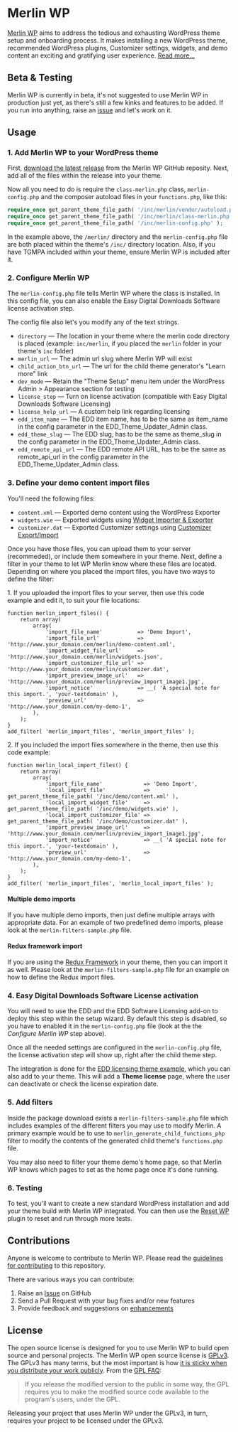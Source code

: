 # Merlin WP

[Merlin WP](https://merlinwp.com) aims to address the tedious and exhausting WordPress theme setup and onboarding process. It makes installing a new WordPress theme, recommended WordPress plugins, Customizer settings, widgets, and demo content an exciting and gratifying user experience. [Read more...](https://richtabor.com/merlin-wp)

## Beta & Testing

Merlin WP is currently in beta, it's not suggested to use Merlin WP in production just yet, as there's still a few kinks and features to be added. If you run into anything, raise an [issue](https://github.com/richtabor/MerlinWP/issues) and let's work on it.

## Usage

### 1. Add Merlin WP to your WordPress theme

First, [download the latest release](https://github.com/richtabor/MerlinWP/releases) from the Merlin WP GitHub reposity.  Next, add all of the files within the release into your theme.

Now all you need to do is require the `class-merlin.php` class, `merlin-config.php` and the composer autoload files in your `functions.php`, like this:

```php
require_once get_parent_theme_file_path( '/inc/merlin/vendor/autoload.php' );
require_once get_parent_theme_file_path( '/inc/merlin/class-merlin.php' );
require_once get_parent_theme_file_path( '/inc/merlin-config.php' );
```

In the example above, the `/merlin/` directory and the `merlin-config.php` file are both placed within the theme's `/inc/` directory location. Also, if you have TGMPA included within your theme, ensure Merlin WP is included after it.

### 2. Configure Merlin WP

The `merlin-config.php` file tells Merlin WP where the class is installed. In this config file, you can also enable the Easy Digital Downloads Software license activation step.

The config file also let's you modify any of the text strings.

* `directory` — The location in your theme where the merlin code directory is placed (example: `inc/merlin`, if you placed the `merlin` folder in your theme's `inc` folder)
* `merlin_url` — The admin url slug where Merlin WP will exist
* `child_action_btn_url` — The url for the child theme generator's "Learn more" link
* `dev_mode` — Retain the "Theme Setup" menu item under the WordPress Admin > Appearance section for testing
* `license_step` — Turn on license activation (compatible with Easy Digital Downloads Software Licensing)
* `license_help_url` — A custom help link regarding licensing
* `edd_item_name` — The EDD item name, has to be the same as item_name in the config parameter in the EDD_Theme_Updater_Admin class.
* `edd_theme_slug` — The EDD slug, has to be the same as theme_slug in the config parameter in the EDD_Theme_Updater_Admin class.
* `edd_remote_api_url` — The EDD remote API URL, has to be the same as remote_api_url in the config parameter in the EDD_Theme_Updater_Admin class.

### 3. Define your demo content import files

You'll need the following files:
* `content.xml` — Exported demo content using the WordPress Exporter
* `widgets.wie` — Exported widgets using [Widget Importer & Exporter](https://wordpress.org/plugins/widget-importer-exporter/)
* `customizer.dat` — Exported Customizer settings using [Customizer Export/Import](https://wordpress.org/plugins/customizer-export-import/)

Once you have those files, you can upload them to your server (recommeded), or include them somewhere in your theme. Next, define a filter in your theme to let WP Merlin know where these files are located. Depending on where you placed the import files, you have two ways to define the filter:

1\. If you uploaded the import files to your server, then use this code example and edit it, to suit your file locations:

```
function merlin_import_files() {
	return array(
		array(
			'import_file_name'           => 'Demo Import',
			'import_file_url'            => 'http://www.your_domain.com/merlin/demo-content.xml',
			'import_widget_file_url'     => 'http://www.your_domain.com/merlin/widgets.json',
			'import_customizer_file_url' => 'http://www.your_domain.com/merlin/customizer.dat',
			'import_preview_image_url'   => 'http://www.your_domain.com/merlin/preview_import_image1.jpg',
			'import_notice'              => __( 'A special note for this import.', 'your-textdomain' ),
			'preview_url'                => 'http://www.your_domain.com/my-demo-1',
		),
	);
}
add_filter( 'merlin_import_files', 'merlin_import_files' );
```

2\. If you included the import files somewhere in the theme, then use this code example:

```
function merlin_local_import_files() {
	return array(
		array(
			'import_file_name'             => 'Demo Import',
			'local_import_file'            => get_parent_theme_file_path( '/inc/demo/content.xml' ),
			'local_import_widget_file'     => get_parent_theme_file_path( '/inc/demo/widgets.wie' ),
			'local_import_customizer_file' => get_parent_theme_file_path( '/inc/demo/customizer.dat' ),
			'import_preview_image_url'     => 'http://www.your_domain.com/merlin/preview_import_image1.jpg',
			'import_notice'                => __( 'A special note for this import.', 'your-textdomain' ),
			'preview_url'                  => 'http://www.your_domain.com/my-demo-1',
		),
	);
}
add_filter( 'merlin_import_files', 'merlin_local_import_files' );
```

#### Multiple demo imports
If you have multiple demo imports, then just define multiple arrays with appropriate data. For an example of two predefined demo imports, please look at the `merlin-filters-sample.php` file.

#### Redux framework import
If you are using the [Redux Framework](https://wordpress.org/plugins/redux-framework/) in your theme, then you can import it as well. Please look at the `merlin-filters-sample.php` file for an example on how to define the Redux import files.

### 4. Easy Digital Downloads Software License activation
You will need to use the EDD and the EDD Software Licensing add-on to deploy this step within the setup wizard. By default this step is disabled, so you have to enabled it in the `merlin-config.php` file (look at the the _Configure Merlin WP_ step above).

Once all the needed settings are configured in the `merlin-config.php` file, the license activation step will show up, right after the child theme step.

The integration is done for the [EDD licensing theme example](https://docs.easydigitaldownloads.com/article/382-automatic-upgrades-for-wordpress-themes), which you can also add to your theme. This will add a **Theme license** page, where the user can deactivate or check the license expiration date.

### 5. Add filters

Inside the package download exists a `merlin-filters-sample.php` file which includes examples of the different filters you may use to modify Merlin. A primary example would be to use to `merlin_generate_child_functions_php` filter to modify the contents of the generated child theme's `functions.php` file.

You may also need to filter your theme demo's home page, so that Merlin WP knows which pages to set as the home page once it's done running.

### 6. Testing

To test, you'll want to create a new standard WordPress installation and add your theme build with Merlin WP integrated. You can then use the [Reset WP](https://wordpress.org/plugins/reset-wp/) plugin to reset and run through more tests.

## Contributions

Anyone is welcome to contribute to Merlin WP. Please read the [guidelines for contributing](https://github.com/richtabor/MerlinWP/blob/master/.github/contributing.md) to this repository.

There are various ways you can contribute:

1. Raise an [Issue](https://github.com/richtabor/MerlinWP/issues) on GitHub
2. Send a Pull Request with your bug fixes and/or new features
3. Provide feedback and suggestions on [enhancements](https://github.com/richtabor/MerlinWP/issues?direction=desc&labels=Enhancement&page=1&sort=created&state=open)

## License

The open source license is designed for you to use Merlin WP to build open source and personal projects. The Merlin WP open source license is [GPLv3](https://www.gnu.org/licenses/gpl-3.0.html). The GPLv3 has many terms, but the most important is how [it is sticky when you distribute your work publicly](https://www.gnu.org/licenses/gpl-3.0.html#section5). From the [GPL FAQ](https://www.gnu.org/licenses/gpl-faq.html#GPLRequireSourcePostedPublic "GPL FAQ"):

> If you release the modified version to the public in some way, the GPL requires you to make the modified source code available to the program's users, under the GPL.

Releasing your project that uses Merlin WP under the GPLv3, in turn, requires your project to be licensed under the GPLv3.
